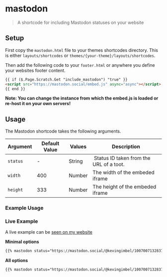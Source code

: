 # mastodon
> A shortcode for including Mastodon statuses on your website

## Setup

First copy the `mastodon.html` file to your themes shortcodes directory. This is either `layouts/shortcodes` or `themes/{your-theme}/layouts/shortcodes`.

Then add the following code to your `footer.html` or anywhere you define your websites footer content.

```html
{{ if ($.Page.Scratch.Get "include_mastodon") "true" }}
<script src="https://mastodon.social/embed.js" async="async"></script>
{{ end }}
```
**Note: You can change the instance from which the embed.js is loaded or re-host it on your own servers!**


## Usage

The Mastodon shortcode takes the following arguments.

| Argument | Default Value | Values | Description |
|-----------|--------------|--------|-------------|
|`status`| - | String | Status ID taken from the URL of a toot. |
|`width`| 400 | Number | The width of the embeded iframe|
|`height`| 333 | Number | The height of the embeded iframe|

### Example Usage

### Live Example
A live example can be [seen on my website](https://www.kevingimbel.com/mastodon-embed-shortcode-for-hugo/)

**Minimal options**

```html
{{% mastodon status="https://mastodon.social/@kevingimbel/100700713283716694" %}}
```

**All options**

```html
{{% mastodon status="https://mastodon.social/@kevingimbel/100700713283716694" width="600" height="300" %}}
```